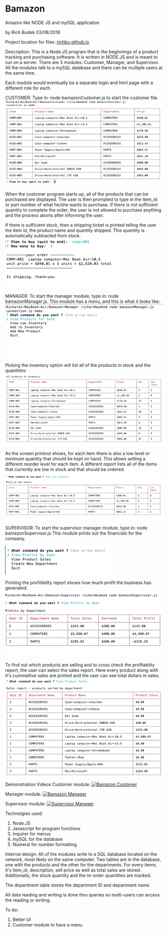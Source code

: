 # Bamazon
Amazon like NODE JS and mySQL application

by Rich Budek 03/08/2018

Project location for files:  [richbu.github.io](https://github.com/RichBu/Bamazon-NodeJS)

Description:
This is a Node.JS program that is the beginnings of a product tracking and purchasing software.
It is written in NODE.JS and is meant to run on a server. There are 3 modules:
Customer, Manager, and Supervisor. All the modules talk to a mySQL database and there can
be multiple users at the same time.

Each module would eventually be a separate login and html page with a different role for each.

CUSTOMER:
Type in: node bamazonCustomer.js to start the customer file.
![Customer main menu](/assets/images/screen_caps/Cust_01.png)

When the customer program starts up, all of the products that can be purchased are displayed.
The user is then prompted to type in the item_id or part number of what he/she wants to
purchase.  If there is not sufficient quantity to complete the order, the user is not allowed
to purchase anything and the process aborts after informing the user.

If there is sufficient stock, then a shipping ticket is printed telling the user the item id, the
product name and quantity shipped. This quantity is automatically subtracted from stock.
![Order has been shipped](/assets/images/screen_caps/Cust_Ship_01.png)


MANAGER:
To start the manager module, type in:  node bamazonManager.js.  This module has a menu, and
this is what it looks like:
![Manager main menu](/assets/images/screen_caps/Manag_Menu.png)

Picking the inventory option will list all of the products in stock and the quantities:
![Manager inventory](/assets/images/screen_caps/Manag_Inven_01.png)

As the screen printout shows, for each item there is also a low level or minimum quantity
that should be kept on hand.  This allows setting a different reorder level for each item.
A different report lists all of the items that currently are low in stock and that should be
ordered.
![Low level ordering](/assets/images/screen_caps/Manag_LowInven_01.png)


SUPERVISOR:
To start the supervisor manager module, type in:  node bamazonSupervisor.js  This module
prints out the financials for the company.

![Supervisor main menu](/assets/images/screen_caps/Supv_Main_01.png)

Printing the profitibility report shows how much profit the business has generated.
![Customer main menu](/assets/images/screen_caps/Supv_Profits.png)

To find out which products are selling and to cross check the profitabiity report, the
user can select the sales report.  Here every product along with it's cummaltive sales
are printed and the user can see total dollars in sales.
![Customer main menu](/assets/images/screen_caps/Supv_sales.png)


Demonstration Videos
Customer module:
[![Bamazon Customer](https://img.youtube.com/vi/PGltPMZavqU/0.jpg)](https://www.youtube.com/watch?v=PGltPMZavqU)

Manager module:
[![Bamazon Manager](https://img.youtube.com/vi/jRyFefHEFbc/0.jpg)](https://www.youtube.com/watch?v=jRyFefHEFbc)

Supervisor module:
[![Supervisor Manager](https://img.youtube.com/vi/VIH1bufJwqg/0.jpg)](https://www.youtube.com/watch?v=VIH1bufJwqg)


Technolgies used:
1. Node.JS
2. Javascript for program functions
3. Inquirer for menus
4. mySQL for the database
5. Numeral for number formatting

Internal design:
All of the modules write to a SQL database located on the network, most likely on the same
computer.  Two tables are in the database, one with the products and the other for the
departments.  For every items, it's item_id, description, sell price as well as total sales
are stored.  Additionally, the stock quantity and the re-order quantities are tracked.

The department table stores the department ID and department name.

All data reading and writing is done thru queries so multi-users can access the reading or
writing.

To do:
1. Better UI
2. Customer module to have a menu.



